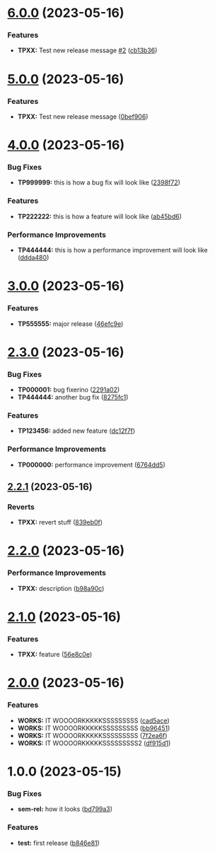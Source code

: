 # [6.0.0](https://github.com/iugabogdan/release-notes-poc/compare/v5.0.0...v6.0.0) (2023-05-16)


### Features

* **TPXX:** Test new release message [#2](https://github.com/iugabogdan/release-notes-poc/issues/2) ([cb13b36](https://github.com/iugabogdan/release-notes-poc/commit/cb13b36cf356057bebec068a5b9afbd96ca3c844))

# [5.0.0](https://github.com/iugabogdan/release-notes-poc/compare/v4.0.0...v5.0.0) (2023-05-16)


### Features

* **TPXX:** Test new release message ([0bef906](https://github.com/iugabogdan/release-notes-poc/commit/0bef90688c52e83df7cfc6d736992538616a93ed))

# [4.0.0](https://github.com/iugabogdan/release-notes-poc/compare/v3.0.0...v4.0.0) (2023-05-16)


### Bug Fixes

* **TP999999:** this is how a bug fix will look like ([2398f72](https://github.com/iugabogdan/release-notes-poc/commit/2398f72304205a32f970bf985012e7227756a9cf))


### Features

* **TP222222:** this is how a feature will look like ([ab45bd6](https://github.com/iugabogdan/release-notes-poc/commit/ab45bd665af026b1b5f080053d0691367d33464a))


### Performance Improvements

* **TP444444:** this is how a performance improvement will look like ([ddda480](https://github.com/iugabogdan/release-notes-poc/commit/ddda4801f732b3b293bf4a4b7198691d2074cee5))

# [3.0.0](https://github.com/iugabogdan/release-notes-poc/compare/v2.3.0...v3.0.0) (2023-05-16)


### Features

* **TP555555:** major release ([46efc9e](https://github.com/iugabogdan/release-notes-poc/commit/46efc9e56060b64091add7dcba65617e9b6e9970))

# [2.3.0](https://github.com/iugabogdan/release-notes-poc/compare/v2.2.1...v2.3.0) (2023-05-16)


### Bug Fixes

* **TP000001:** bug fixerino ([2291a02](https://github.com/iugabogdan/release-notes-poc/commit/2291a024156b11d1635b765929412e4c5ad98722))
* **TP444444:** another bug fix ([8275fc1](https://github.com/iugabogdan/release-notes-poc/commit/8275fc120885c7d1c170c15a159fb5fc6a50304c))


### Features

* **TP123456:** added new feature ([dc12f7f](https://github.com/iugabogdan/release-notes-poc/commit/dc12f7f13477b7ae0ca23ae7c6b85601064c44d5))


### Performance Improvements

* **TP000000:** performance improvement ([6764dd5](https://github.com/iugabogdan/release-notes-poc/commit/6764dd5d5de7d1dfe2dd70b1001b2357c56aff32))

## [2.2.1](https://github.com/iugabogdan/release-notes-poc/compare/v2.2.0...v2.2.1) (2023-05-16)


### Reverts

* **TPXX:** revert stuff ([839eb0f](https://github.com/iugabogdan/release-notes-poc/commit/839eb0f3cbace0cece662b5690a47c3383be4d44))

# [2.2.0](https://github.com/iugabogdan/release-notes-poc/compare/v2.1.0...v2.2.0) (2023-05-16)


### Performance Improvements

* **TPXX:** description ([b98a90c](https://github.com/iugabogdan/release-notes-poc/commit/b98a90cdedef17f486cd8da37a70e36e671b9a9a))

# [2.1.0](https://github.com/iugabogdan/release-notes-poc/compare/v2.0.0...v2.1.0) (2023-05-16)


### Features

* **TPXX:** feature ([56e8c0e](https://github.com/iugabogdan/release-notes-poc/commit/56e8c0e8e4598931e1b26f58d5d8f077eaef8a9e))

# [2.0.0](https://github.com/iugabogdan/release-notes-poc/compare/v1.0.0...v2.0.0) (2023-05-16)


### Features

* **WORKS:** IT WOOOORKKKKKSSSSSSSSS ([cad5ace](https://github.com/iugabogdan/release-notes-poc/commit/cad5ace9d5c4f2402f129cdd969c7deb0a323307))
* **WORKS:** IT WOOOORKKKKKSSSSSSSSS ([bb96451](https://github.com/iugabogdan/release-notes-poc/commit/bb96451ab549ebe7f3e0e27ef30302a894d6184f))
* **WORKS:** IT WOOOORKKKKKSSSSSSSSS ([7f2ea6f](https://github.com/iugabogdan/release-notes-poc/commit/7f2ea6f6bf568d64e81ea3304854f480106b61e4))
* **WORKS:** IT WOOOORKKKKKSSSSSSSSS2 ([df915d1](https://github.com/iugabogdan/release-notes-poc/commit/df915d17dfb04b06857c5b8db93bdffcbd66423a))

# 1.0.0 (2023-05-15)


### Bug Fixes

* **sem-rel:** how it looks ([bd799a3](https://github.com/iugabogdan/release-notes-poc/commit/bd799a39bc5d822a8490821b805584786bf8c43e))


### Features

* **test:** first release ([b846e81](https://github.com/iugabogdan/release-notes-poc/commit/b846e81578b7981e5b2f2a8794f6732fa6239006))
